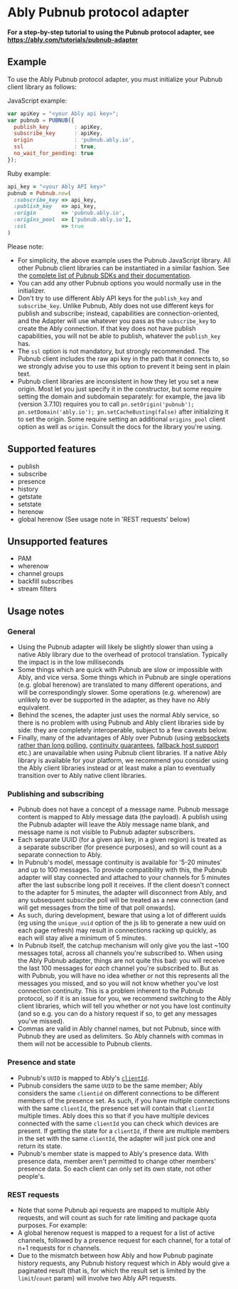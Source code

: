 # Ably Pubnub protocol adapter

**For a step-by-step tutorial to using the Pubnub protocol adapter, see https://ably.com/tutorials/pubnub-adapter**

## Example

To use the Ably Pubnub protocol adapter, you must initialize your Pubnub client library as follows:

JavaScript example:

```js
var apiKey = "<your Ably api key>";
var pubnub = PUBNUB({
  publish_key        : apiKey,
  subscribe_key      : apiKey,
  origin             : 'pubnub.ably.io',
  ssl                : true,
  no_wait_for_pending: true
});
```

Ruby example:

```ruby
api_key = "<your Ably API key>"
pubnub = Pubnub.new(
  :subscribe_key => api_key,
  :publish_key   => api_key,
  :origin        => 'pubnub.ably.io',
  :origins_pool  => ['pubnub.ably.io'],
  :ssl           => true
)
```

Please note:

* For simplicity, the above example uses the Pubnub JavaScript library. All other Pubnub client libraries can be instantiated in a similar fashion. See the [complete list of Pubnub SDKs and their documentation](https://www.pubnub.com/docs/).
* You can add any other Pubnub options you would normally use in the initializer.
* Don't try to use different Ably API keys for the `publish_key` and `subscribe_key`. Unlike Pubnub, Ably does not use different keys for publish and subscribe; instead, capabilities are connection-oriented, and the Adapter will use whatever you pass as the `subscribe_key` to create the Ably connection. If that key does not have publish capabilities, you will not be able to publish, whatever the `publish_key` has.
* The `ssl` option is not mandatory, but strongly recommended. The Pubnub client includes the raw api key in the path that it connects to, so we strongly advise you to use this option to prevent it being sent in plain text.
* Pubnub client libraries are inconsistent in how they let you set a new origin. Most let you just specify it in the constructor, but some require setting the domain and subdomain separately: for example, the java lib (version 3.7.10) requires you to call `pn.setOrigin('pubnub'); pn.setDomain('ably.io'); pn.setCacheBusting(false)` after initializing it to set the origin. Some require setting an additional `origins_pool` client option as well as `origin`. Consult the docs for the library you're using.

## Supported features

- publish
- subscribe
- presence
- history
- getstate
- setstate
- herenow
- global herenow (See usage note in 'REST requests' below)

## Unsupported features

- PAM
- wherenow
- channel groups
- backfill subscribes
- stream filters

## Usage notes

### General

- Using the Pubnub adapter will likely be slightly slower than using a native Ably library due to the overhead of protocol translation. Typically the impact is in the low milliseconds
- Some things which are quick with Pubnub are slow or impossible with Ably, and vice versa. Some things which in Pubnub are single operations (e.g. global herenow) are translated to many different operations, and will be correspondingly slower. Some operations (e.g. wherenow) are unlikely to ever be supported in the adapter, as they have no Ably equivalent.
- Behind the scenes, the adapter just uses the normal Ably service, so there is no problem with using Pubnub and Ably client libraries side by side: they are completely interoperable, subject to a few caveats below.
- Finally, many of the advantages of Ably over Pubnub (using [websockets rather than long polling](https://faqs.ably.com/which-transports-are-supported), [continuity guarantees](https://faqs.ably.com/connection-state-recovery), [fallback host support](https://faqs.ably.com/routing-around-network-and-dns-issues) etc.) are unavailable when using Pubnub client libraries. If a native Ably library is available for your platform, we recommend you consider using the Ably client libraries instead or at least make a plan to eventually transition over to Ably native client libraries.

### Publishing and subscribing

- Pubnub does not have a concept of a message name. Pubnub message content is mapped to Ably message data (the payload). A publish using the Pubnub adapter will leave the Ably message name blank, and message name is not visible to Pubnub adapter subscribers.
- Each separate UUID (for a given api key, in a given region) is treated as a separate subscriber (for presence purposes), and so will count as a separate connection to Ably.
- In Pubnub's model, message continuity is available for '5-20 minutes' and up to 100 messages. To provide compatibility with this, the Pubnub adapter will stay connected and attached to your channels for 5 minutes after the last subscribe long poll it receives. If the client doesn't connect to the adapter for 5 minutes, the adapter will disconnect from Ably, and any subsequent subscribe poll will be treated as a new connection (and will get messages from the time of that poll onwards).
- As such, during development, beware that using a lot of different uuids (eg using the `unique_uuid` option of the js lib to generate a new uuid on each page refresh) may result in connections racking up quickly, as each will stay alive a minimum of 5 minutes.
- In Pubnub itself, the catchup mechanism will only give you the last ~100 messages total, across all channels you're subscribed to. When using the Ably Pubnub adapter, things are not quite this bad: you will receive the last 100 messages for *each* channel you're subscribed to. But as with Pubnub, you will have no idea whether or not this represents all the messages you missed, and so you will not know whether you've lost connection continuity. This is a problem inherent to the Pubnub protocol, so if it is an issue for you, we recommend switching to the Ably client libraries, which will tell you whether or not you have lost continuity (and so e.g. you can do a history request if so, to get any messages you've missed).
- Commas are valid in Ably channel names, but not Pubnub, since with Pubnub they are used as delimiters. So Ably channels with commas in them will not be accessible to Pubnub clients.

### Presence and state

- Pubnub's `UUID` is mapped to Ably's [`clientId`](https://ably.com/docs/realtime/authentication#identified-clients).
- Pubnub considers the same `UUID` to be the same member; Ably considers the same `clientid` on different connections to be different members of the presence set. As such, if you have multiple connections with the same `clientId`, the presence set will contain that `clientId` multiple times. Ably does this so that if you have multiple devices connected with the same `clientId` you can check which devices are present. If getting the state for a `clientId`, if there are multiple members in the set with the same `clientId`, the adapter will just pick one and return its state.
- Pubnub's member state is mapped to Ably's presence data. With presence data, member aren't permitted to change other members' presence data. So each client can only set its own state, not other people's.

### REST requests

- Note that some Pubnub api requests are mapped to multiple Ably requests, and will count as such for rate limiting and package quota purposes. For example:
 - A global herenow request is mapped to a request for a list of active channels, followed by a presence request for each channel, for a total of n+1 requests for n channels.
 - Due to the mismatch between how Ably and how Pubnub paginate history requests, any Pubnub history request which in Ably would give a paginated result (that is, for which the result set is limited by the `limit`/`count` param) will involve two Ably API requests.
